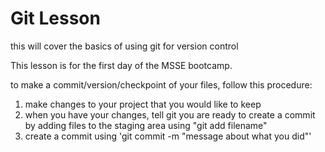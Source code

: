 # Git Lesson

this will cover the basics of using git for version control

This lesson is for the first day of the MSSE bootcamp.

to make a commit/version/checkpoint of your files,
follow this procedure:
1. make changes to your project that you would like to keep
2. when you have your changes, tell git you are ready to create a commit by
adding files to the staging area using "git add filename"
3. create a commit using 'git commit -m "message about what you did"'